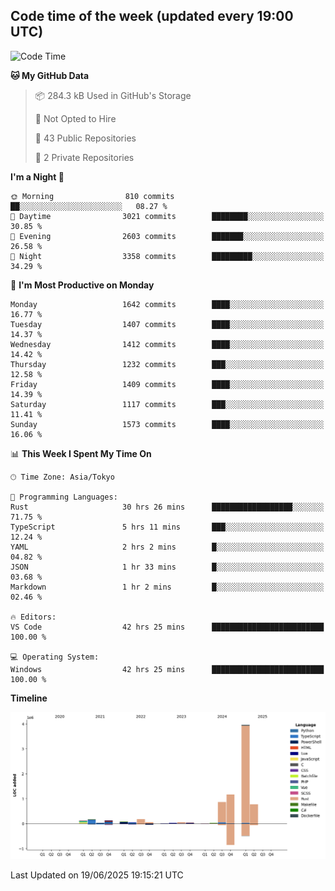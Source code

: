 ## Code time of the week (updated every 19:00 UTC)

<!--START_SECTION:waka-->
![Code Time](http://img.shields.io/badge/Code%20Time-5%2C040%20hrs%2052%20mins-blue)

**🐱 My GitHub Data** 

> 📦 284.3 kB Used in GitHub's Storage 
 > 
> 🚫 Not Opted to Hire
 > 
> 📜 43 Public Repositories 
 > 
> 🔑 2 Private Repositories 
 > 
**I'm a Night 🦉** 

```text
🌞 Morning                810 commits         ██░░░░░░░░░░░░░░░░░░░░░░░   08.27 % 
🌆 Daytime                3021 commits        ████████░░░░░░░░░░░░░░░░░   30.85 % 
🌃 Evening                2603 commits        ███████░░░░░░░░░░░░░░░░░░   26.58 % 
🌙 Night                  3358 commits        █████████░░░░░░░░░░░░░░░░   34.29 % 
```
📅 **I'm Most Productive on Monday** 

```text
Monday                   1642 commits        ████░░░░░░░░░░░░░░░░░░░░░   16.77 % 
Tuesday                  1407 commits        ████░░░░░░░░░░░░░░░░░░░░░   14.37 % 
Wednesday                1412 commits        ████░░░░░░░░░░░░░░░░░░░░░   14.42 % 
Thursday                 1232 commits        ███░░░░░░░░░░░░░░░░░░░░░░   12.58 % 
Friday                   1409 commits        ████░░░░░░░░░░░░░░░░░░░░░   14.39 % 
Saturday                 1117 commits        ███░░░░░░░░░░░░░░░░░░░░░░   11.41 % 
Sunday                   1573 commits        ████░░░░░░░░░░░░░░░░░░░░░   16.06 % 
```


📊 **This Week I Spent My Time On** 

```text
🕑︎ Time Zone: Asia/Tokyo

💬 Programming Languages: 
Rust                     30 hrs 26 mins      ██████████████████░░░░░░░   71.75 % 
TypeScript               5 hrs 11 mins       ███░░░░░░░░░░░░░░░░░░░░░░   12.24 % 
YAML                     2 hrs 2 mins        █░░░░░░░░░░░░░░░░░░░░░░░░   04.82 % 
JSON                     1 hr 33 mins        █░░░░░░░░░░░░░░░░░░░░░░░░   03.68 % 
Markdown                 1 hr 2 mins         █░░░░░░░░░░░░░░░░░░░░░░░░   02.46 % 

🔥 Editors: 
VS Code                  42 hrs 25 mins      █████████████████████████   100.00 % 

💻 Operating System: 
Windows                  42 hrs 25 mins      █████████████████████████   100.00 % 
```

**Timeline**

![Lines of Code chart](https://raw.githubusercontent.com/SARDONYX-sard/SARDONYX-sard/main/assets/bar_graph.png)


 Last Updated on 19/06/2025 19:15:21 UTC
<!--END_SECTION:waka-->